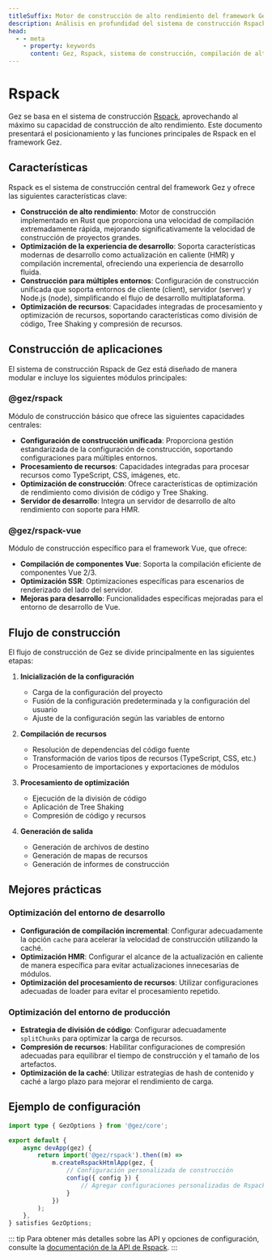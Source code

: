 ```yaml
---
titleSuffix: Motor de construcción de alto rendimiento del framework Gez
description: Análisis en profundidad del sistema de construcción Rspack del framework Gez, incluyendo compilación de alto rendimiento, construcción para múltiples entornos, optimización de recursos y otras características clave, para ayudar a los desarrolladores a construir aplicaciones web modernas eficientes y confiables.
head:
  - - meta
    - property: keywords
      content: Gez, Rspack, sistema de construcción, compilación de alto rendimiento, actualización en caliente, construcción para múltiples entornos, Tree Shaking, división de código, SSR, optimización de recursos, eficiencia de desarrollo, herramientas de construcción
---
```


# Rspack

Gez se basa en el sistema de construcción [Rspack](https://rspack.dev/), aprovechando al máximo su capacidad de construcción de alto rendimiento. Este documento presentará el posicionamiento y las funciones principales de Rspack en el framework Gez.

## Características

Rspack es el sistema de construcción central del framework Gez y ofrece las siguientes características clave:

- **Construcción de alto rendimiento**: Motor de construcción implementado en Rust que proporciona una velocidad de compilación extremadamente rápida, mejorando significativamente la velocidad de construcción de proyectos grandes.
- **Optimización de la experiencia de desarrollo**: Soporta características modernas de desarrollo como actualización en caliente (HMR) y compilación incremental, ofreciendo una experiencia de desarrollo fluida.
- **Construcción para múltiples entornos**: Configuración de construcción unificada que soporta entornos de cliente (client), servidor (server) y Node.js (node), simplificando el flujo de desarrollo multiplataforma.
- **Optimización de recursos**: Capacidades integradas de procesamiento y optimización de recursos, soportando características como división de código, Tree Shaking y compresión de recursos.

## Construcción de aplicaciones

El sistema de construcción Rspack de Gez está diseñado de manera modular e incluye los siguientes módulos principales:

### @gez/rspack

Módulo de construcción básico que ofrece las siguientes capacidades centrales:

- **Configuración de construcción unificada**: Proporciona gestión estandarizada de la configuración de construcción, soportando configuraciones para múltiples entornos.
- **Procesamiento de recursos**: Capacidades integradas para procesar recursos como TypeScript, CSS, imágenes, etc.
- **Optimización de construcción**: Ofrece características de optimización de rendimiento como división de código y Tree Shaking.
- **Servidor de desarrollo**: Integra un servidor de desarrollo de alto rendimiento con soporte para HMR.

### @gez/rspack-vue

Módulo de construcción específico para el framework Vue, que ofrece:

- **Compilación de componentes Vue**: Soporta la compilación eficiente de componentes Vue 2/3.
- **Optimización SSR**: Optimizaciones específicas para escenarios de renderizado del lado del servidor.
- **Mejoras para desarrollo**: Funcionalidades específicas mejoradas para el entorno de desarrollo de Vue.

## Flujo de construcción

El flujo de construcción de Gez se divide principalmente en las siguientes etapas:

1. **Inicialización de la configuración**
   - Carga de la configuración del proyecto
   - Fusión de la configuración predeterminada y la configuración del usuario
   - Ajuste de la configuración según las variables de entorno

2. **Compilación de recursos**
   - Resolución de dependencias del código fuente
   - Transformación de varios tipos de recursos (TypeScript, CSS, etc.)
   - Procesamiento de importaciones y exportaciones de módulos

3. **Procesamiento de optimización**
   - Ejecución de la división de código
   - Aplicación de Tree Shaking
   - Compresión de código y recursos

4. **Generación de salida**
   - Generación de archivos de destino
   - Generación de mapas de recursos
   - Generación de informes de construcción

## Mejores prácticas

### Optimización del entorno de desarrollo

- **Configuración de compilación incremental**: Configurar adecuadamente la opción `cache` para acelerar la velocidad de construcción utilizando la caché.
- **Optimización HMR**: Configurar el alcance de la actualización en caliente de manera específica para evitar actualizaciones innecesarias de módulos.
- **Optimización del procesamiento de recursos**: Utilizar configuraciones adecuadas de loader para evitar el procesamiento repetido.

### Optimización del entorno de producción

- **Estrategia de división de código**: Configurar adecuadamente `splitChunks` para optimizar la carga de recursos.
- **Compresión de recursos**: Habilitar configuraciones de compresión adecuadas para equilibrar el tiempo de construcción y el tamaño de los artefactos.
- **Optimización de la caché**: Utilizar estrategias de hash de contenido y caché a largo plazo para mejorar el rendimiento de carga.

## Ejemplo de configuración

```ts title="src/entry.node.ts"
import type { GezOptions } from '@gez/core';

export default {
    async devApp(gez) {
        return import('@gez/rspack').then((m) =>
            m.createRspackHtmlApp(gez, {
                // Configuración personalizada de construcción
                config({ config }) {
                    // Agregar configuraciones personalizadas de Rspack aquí
                }
            })
        );
    },
} satisfies GezOptions;
```

::: tip
Para obtener más detalles sobre las API y opciones de configuración, consulte la [documentación de la API de Rspack](/api/app/rspack.html).
:::
